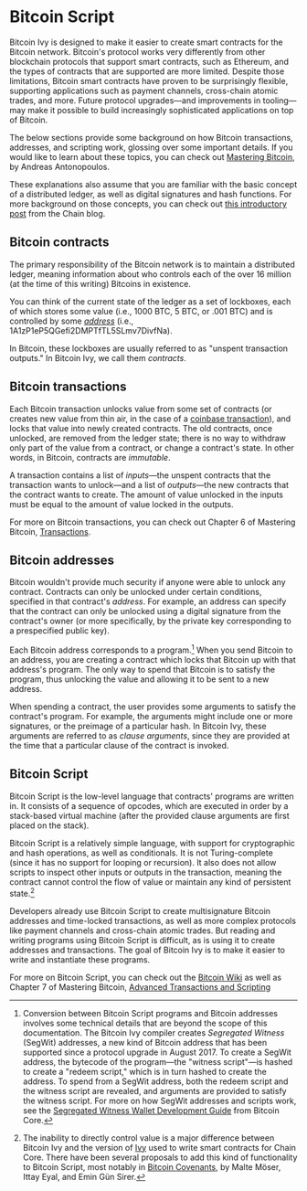 # Bitcoin Script

Bitcoin Ivy is designed to make it easier to create smart contracts for the Bitcoin network. Bitcoin's protocol works very differently from other blockchain protocols that support smart contracts, such as Ethereum, and the types of contracts that are supported are more limited. Despite those limitations, Bitcoin smart contracts have proven to be surprisingly flexible, supporting applications such as payment channels, cross-chain atomic trades, and more. Future protocol upgrades—and improvements in tooling—may make it possible to build increasingly sophisticated applications on top of Bitcoin.

The below sections provide some background on how Bitcoin transactions, addresses, and scripting work, glossing over some important details. If you would like to learn about these topics, you can check out [Mastering Bitcoin](https://github.com/bitcoinbook/bitcoinbook), by Andreas Antonopoulos.

These explanations also assume that you are familiar with the basic concept of a distributed ledger, as well as digital signatures and hash functions. For more background on those concepts, you can check out [this introductory post](https://blog.chain.com/behind-the-magic-of-the-blockchain-48f1cb35f1dc) from the Chain blog.

## Bitcoin contracts

The primary responsibility of the Bitcoin network is to maintain a distributed ledger, meaning information about who controls each of the over 16 million (at the time of this writing) Bitcoins in existence.

You can think of the current state of the ledger as a set of lockboxes, each of which stores some value (i.e., 1000 BTC, 5 BTC, or .001 BTC) and is controlled by some [*address*](#bitcoin-addresses) (i.e., 1A1zP1eP5QGefi2DMPTfTL5SLmv7DivfNa).

In Bitcoin, these lockboxes are usually referred to as "unspent transaction outputs." In Bitcoin Ivy, we call them *contracts*.

## Bitcoin transactions

Each Bitcoin transaction unlocks value from some set of contracts (or creates new value from thin air, in the case of a [coinbase transaction](https://bitcoin.org/en/glossary/coinbase-transaction)), and locks that value into newly created contracts. The old contracts, once unlocked, are removed from the ledger state; there is no way to withdraw only part of the value from a contract, or change a contract's state. In other words, in Bitcoin, contracts are *immutable*.

A transaction contains a list of *inputs*—the unspent contracts that the transaction wants to unlock—and a list of *outputs*—the new contracts that the contract wants to create. The amount of value unlocked in the inputs must be equal to the amount of value locked in the outputs.

For more on Bitcoin transactions, you can check out Chapter 6 of Mastering Bitcoin, [Transactions](https://github.com/bitcoinbook/bitcoinbook/blob/second_edition/ch06.asciidoc).

## Bitcoin addresses

Bitcoin wouldn't provide much security if anyone were able to unlock any contract. Contracts can only be unlocked under certain conditions, specified in that contract's *address*. For example, an address can specify that the contract can only be unlocked using a digital signature from the contract's owner (or more specifically, by the private key corresponding to a prespecified public key).

Each Bitcoin address corresponds to a program.[^1] When you send Bitcoin to an address, you are creating a contract which locks that Bitcoin up with that address's program. The only way to spend that Bitcoin is to satisfy the program, thus unlocking the value and allowing it to be sent to a new address. 

When spending a contract, the user provides some arguments to satisfy the contract's program. For example, the arguments might include one or more signatures, or the preimage of a particular hash. In Bitcoin Ivy, these arguments are referred to as *clause arguments*, since they are provided at the time that a particular clause of the contract is invoked.

## Bitcoin Script

Bitcoin Script is the low-level language that contracts' programs are written in. It consists of a sequence of opcodes, which are executed in order by a stack-based virtual machine (after the provided clause arguments are first placed on the stack).

Bitcoin Script is a relatively simple language, with support for cryptographic and hash operations, as well as conditionals. It is not Turing-complete (since it has no support for looping or recursion). It also does not allow scripts to inspect other inputs or outputs in the transaction, meaning the contract cannot control the flow of value or maintain any kind of persistent state.[^2]

Developers already use Bitcoin Script to create multisignature Bitcoin addresses and time-locked transactions, as well as more complex protocols like payment channels and cross-chain atomic trades. But reading and writing programs using Bitcoin Script is difficult, as is using it to create addresses and transactions. The goal of Bitcoin Ivy is to make it easier to write and instantiate these programs.

For more on Bitcoin Script, you can check out the [Bitcoin Wiki](https://en.bitcoin.it/wiki/Script) as well as Chapter 7 of Mastering Bitcoin, [Advanced Transactions and Scripting](https://github.com/bitcoinbook/bitcoinbook/blob/second_edition/ch07.asciidoc)

[^1]: Conversion between Bitcoin Script programs and Bitcoin addresses involves some technical details that are beyond the scope of this documentation. The Bitcoin Ivy compiler creates *Segregated Witness* (SegWit) addresses, a new kind of Bitcoin address that has been supported since a protocol upgrade in August 2017. To create a SegWit address, the bytecode of the program—the "witness script"—is hashed to create a "redeem script," which is in turn hashed to create the address. To spend from a SegWit address, both the redeem script and the witness script are revealed, and arguments are provided to satisfy the witness script. For more on how SegWit addresses and scripts work, see the [Segregated Witness Wallet Development Guide](https://bitcoincore.org/en/segwit_wallet_dev/) from Bitcoin Core.

[^2]: The inability to directly control value is a major difference between Bitcoin Ivy and the version of [Ivy](https://www.chain.com/ivy) used to write smart contracts for Chain Core. There have been several proposals to add this kind of functionality to Bitcoin Script, most notably in [Bitcoin Covenants](http://fc16.ifca.ai/bitcoin/papers/MES16.pdf), by Malte Möser, Ittay Eyal, and Emin Gün Sirer.